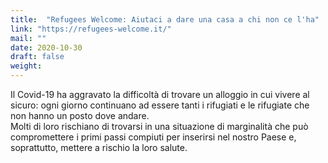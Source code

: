 ```yaml
---
title:  "Refugees Welcome: Aiutaci a dare una casa a chi non ce l'ha"
link: "https://refugees-welcome.it/"
mail: ""
date: 2020-10-30
draft: false
weight: 
---
```


Il Covid-19 ha aggravato la difficoltà di trovare un alloggio in cui vivere al sicuro: ogni giorno continuano ad essere tanti i rifugiati e le rifugiate che non hanno un posto dove andare.  
Molti di loro rischiano di trovarsi in una situazione di marginalità che può compromettere i primi passi compiuti per inserirsi nel nostro Paese e, soprattutto, mettere a rischio la loro salute.
